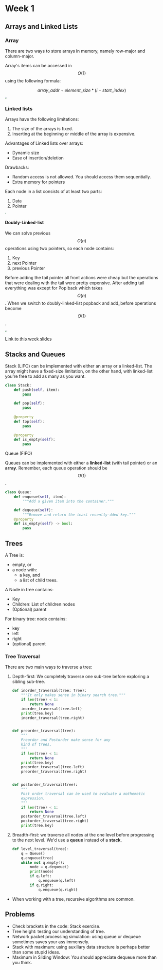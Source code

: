 # Week 1

## Arrays and Linked Lists

### Array

There are two ways to store arrays in memory, namely row-major and column-major.

Array's items can be accessed in $$O(1)$$ using the following formula:

$$array\_addr + element\_size * (i - start\_index)$$

<img src="assets/array-01.png" style="zoom:30%"/>

### Linked lists

Arrays have the following limitations:

1. The size of the arrays is fixed.
2.  Inserting at the beginning or middle of the array is expensive.

Advantages of Linked lists over arrays:

* Dynamic size
* Ease of insertion/deletion

Drawbacks:

* Random access is not allowed. You should access them sequentially.
* Extra memory for pointers

Each node in a list consists of at least two parts:

1. Data
2. Pointer

<img src="assets/singly-linked-list.png" style="zoom:20%"/>

#### Doubly-Linked-list

We can solve previous $$O(n)$$ operations using two pointers, so each node contains:

1. Key
2. next Pointer
3. previous Pointer

Before adding the tail pointer all front actions were cheap but the operations that were dealing with the tail were pretty expensive. After adding tail everything was except for Pop back which takes $$O(n)$$. When we switch to doubly-linked-list popback and add_before operations become $$O(1)$$.

<img src="assets/doubly-linked-list.png" style="zoom:30%"/>

[Link to this week slides](https://d3c33hcgiwev3.cloudfront.net/_52e80f34296ebf21912ca201cabebef8_05_1_arrays_and_lists.pdf?Expires=1617321600&Signature=Hcrvg9eeJCR59NdOPpeBxtQ0deBwASOWxYA4fnbFxEA~2jdtlkZDDXO5DTfb7FhJdLM8UsCXrVJJZnfuKW1~oPGIjHNi9nl27VXC3nkmPVtQBjVi~vtUui8EP2vHhLoGZ5woyTYbcZfwqLDofEjFFbrJfqUkeUNS36ShwDAAoro_&Key-Pair-Id=APKAJLTNE6QMUY6HBC5A)

## Stacks and Queues

Stack (LIFO) can be implemented with either an array or a linked-list. The array might have a fixed-size limitation, on the other hand, with linked-list you're free to add as many as you want.

```python
class Stack:
    def push(self, item):
        pass
    
    def pop(self):
        pass
    
    @property
    def top(self):
        pass
    
    @property
    def is_empty(self):
        pass
```

Queue (FIFO)

Queues can be implemented with either a **linked-list** (with tail pointer) or an **array**. Remember, each queue operation should be $$O(1)$$.

```python
class Queue:
    def enqueue(self, item):
        """Add a given item into the container."""

    def dequeue(self):
        """Remove and return the least recently-dded key."""
	@property
	def is_empty(self) -> bool:
        pass
```

## Trees

A Tree is:

* empty, or
* a node with:
  * a key, and
  * a list of child trees.

A Node in tree contains:

* Key
* Children: List of children nodes
* (Optional) parent

For binary tree: node contains:

* key
* left
* right
* (optional) parent

### Tree Traversal

There are two main ways to traverse a tree:

1. Depth-first: We completely traverse one sub-tree before exploring a sibling sub-tree.

   ```python
   def inorder_traversal(tree: Tree):
       """It only makes sense in binary search tree."""
       if len(tree) < 1:
           return None
       inorder_traversal(tree.left)
       print(tree.key)
       inorder_traversal(tree.right)
   
   
   def preorder_traversal(tree):
       """
       Preorder and Postorder make sense for any
       kind of trees.
       """
       if len(tree) < 1:
           return None
       print(tree.key)
       preorder_traversal(tree.left)
       preorder_traversal(tree.right)
   
   
   def postorder_traversal(tree):
       """
       Post order traversal can be used to evaluate a mathematic
       expression.
       """
       if len(tree) < 1:
           return None
       postorder_traversal(tree.left)
       postorder_traversal(tree.right)
       print(tree.key)
   ```

2. Breadth-first: we traverse all nodes at the one level before progressing to the next level. We'd use a **queue** instead of a **stack**.

   ```python
   def level_traversal(tree):
       q = Queue()
       q.enqueue(tree)
       while not q.empty():
           node = q.dequeue()
           print(node)
           if q.left:
               q.enqueue(q.left)
           if q.right:
               q.enqueue(q.right)       
   ```

* When working with a tree, recursive algorithms are common.

## Problems

- Check brackets in the code: Stack exercise.
- Tree height: testing our understanding of tree.
- Network packet processing simulation: using queue or dequeue sometimes saves your ass immensely.
- Stack with maximum: using auxiliary data structure is perhaps better than some stupid ideas.
- Maximum in Sliding Window: You should appreciate dequeue more than you think.